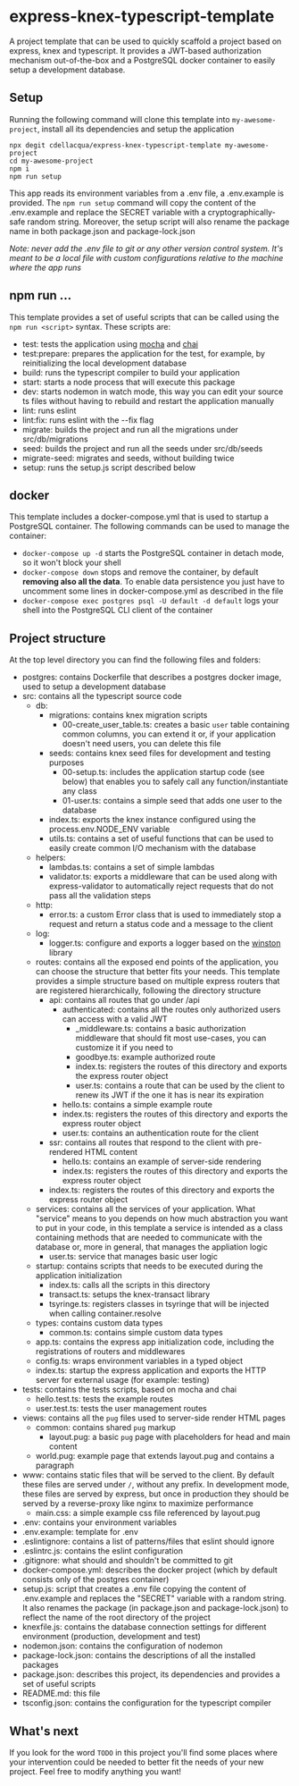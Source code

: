 # express-knex-typescript-template

A project template that can be used to quickly scaffold a project based on express, knex and typescript.
It provides a JWT-based authorization mechanism out-of-the-box and a PostgreSQL docker container to easily setup a development database.

## Setup

Running the following command will clone this template into `my-awesome-project`, install all its dependencies and setup the application
```
npx degit cdellacqua/express-knex-typescript-template my-awesome-project
cd my-awesome-project
npm i
npm run setup
```

This app reads its environment variables from a .env file, a .env.example is provided.
The `npm run setup` command will copy the content of the .env.example and replace the SECRET variable with a cryptographically-safe random string.
Moreover, the setup script will also rename the package name in both package.json and package-lock.json

_Note: never add the .env file to git or any other version control system. It's meant to be a local file with custom configurations relative to the machine where the app runs_

## npm run ...

This template provides a set of useful scripts that can be called using the `npm run <script>` syntax.
These scripts are:
- test: tests the application using [mocha](https://www.npmjs.com/package/mocha) and [chai](https://www.npmjs.com/package/chai)
- test:prepare: prepares the application for the test, for example, by reinitializing the local development database
- build: runs the typescript compiler to build your application
- start: starts a node process that will execute this package
- dev: starts nodemon in watch mode, this way you can edit your source ts files without having to rebuild and restart the application manually
- lint: runs eslint
- lint:fix: runs eslint with the --fix flag
- migrate: builds the project and run all the migrations under src/db/migrations
- seed: builds the project and run all the seeds under src/db/seeds
- migrate-seed: migrates and seeds, without building twice
- setup: runs the setup.js script described below

## docker

This template includes a docker-compose.yml that is used to startup a PostgreSQL container. The following commands can be used to manage the container:
- `docker-compose up -d` starts the PostgreSQL container in detach mode, so it won't block your shell
- `docker-compose down` stops and remove the container, by default **removing also all the data**. To enable data persistence you just have to uncomment some lines in docker-compose.yml as described in the file
- `docker-compose exec postgres psql -U default -d default` logs your shell into the PostgreSQL CLI client of the container

## Project structure

At the top level directory you can find the following files and folders:

- postgres: contains Dockerfile that describes a postgres docker image, used to setup a development database
- src: contains all the typescript source code
	- db:
		- migrations: contains knex migration scripts
			- 00-create_user_table.ts: creates a basic `user` table containing common columns, you can extend it or, if your application doesn't need users, you can delete this file
		- seeds: contains knex seed files for development and testing purposes
			- 00-setup.ts: includes the application startup code (see below) that enables you to safely call any function/instantiate any class
			- 01-user.ts: contains a simple seed that adds one user to the database
		- index.ts: exports the knex instance configured using the process.env.NODE_ENV variable
		- utils.ts: contains a set of useful functions that can be used to easily create common I/O mechanism with the database
	- helpers:
		- lambdas.ts: contains a set of simple lambdas
		- validator.ts: exports a middleware that can be used along with express-validator to automatically reject requests that do not pass all the validation steps
	- http:
		- error.ts: a custom Error class that is used to immediately stop a request and return a status code and a message to the client
	- log:
		- logger.ts: configure and exports a logger based on the [winston](https://www.npmjs.com/package/winston) library
	- routes: contains all the exposed end points of the application, you can choose the structure that better fits your needs. This template provides a simple structure based on multiple express routers that are registered hierarchically, following the directory structure
		- api: contains all routes that go under /api
			- authenticated: contains all the routes only authorized users can access with a valid JWT
				- _middleware.ts: contains a basic authorization middleware that should fit most use-cases, you can customize it if you need to
				- goodbye.ts: example authorized route
				- index.ts: registers the routes of this directory and exports the express router object
				- user.ts: contains a route that can be used by the client to renew its JWT if the one it has is near its expiration
			- hello.ts: contains a simple example route
			- index.ts: registers the routes of this directory and exports the express router object
			- user.ts: contains an authentication route for the client
		- ssr: contains all routes that respond to the client with pre-rendered HTML content
			- hello.ts: contains an example of server-side rendering
			- index.ts: registers the routes of this directory and exports the express router object
		- index.ts: registers the routes of this directory and exports the express router object
	- services: contains all the services of your application. What "service" means to you depends on how much abstraction you want to put in your code, in this template a service is intended as a class containing methods that are needed to communicate with the database or, more in general, that manages the appliation logic
		- user.ts: service that manages basic user logic
	- startup: contains scripts that needs to be executed during the application initialization
		- index.ts: calls all the scripts in this directory
		- transact.ts: setups the knex-transact library
		- tsyringe.ts: registers classes in tsyringe that will be injected when calling container.resolve
	- types: contains custom data types
		- common.ts: contains simple custom data types
	- app.ts: contains the express app initialization code, including the registrations of routers and middlewares
	- config.ts: wraps environment variables in a typed object
	- index.ts: startup the express application and exports the HTTP server for external usage (for example: testing)
- tests: contains the tests scripts, based on mocha and chai
	- hello.test.ts: tests the example routes
	- user.test.ts: tests the user management routes
- views: contains all the `pug` files used to server-side render HTML pages
	- common: contains shared `pug` markup
		- layout.pug: a basic `pug` page with placeholders for head and main content
	- world.pug: example page that extends layout.pug and contains a paragraph
- www: contains static files that will be served to the client. By default these files are served under `/`, without any prefix. In development mode, these files are served by express, but once in production they should be served by a reverse-proxy like nginx to maximize performance
	- main.css: a simple example css file referenced by layout.pug
- .env: contains your environment variables
- .env.example: template for .env
- .eslintignore: contains a list of patterns/files that eslint should ignore
- .eslintrc.js: contains the eslint configuration
- .gitignore: what should and shouldn't be committed to git
- docker-compose.yml: describes the docker project (which by default consists only of the postgres container)
- setup.js: script that creates a .env file copying the content of .env.example and replaces the "SECRET" variable with a random string. It also renames the package (in package.json and package-lock.json) to reflect the name of the root directory of the project
- knexfile.js: contains the database connection settings for different environment (production, development and test)
- nodemon.json: contains the configuration of nodemon
- package-lock.json: contains the descriptions of all the installed packages
- package.json: describes this project, its dependencies and provides a set of useful scripts
- README.md: this file
- tsconfig.json: contains the configuration for the typescript compiler


## What's next

If you look for the word `TODO` in this project you'll find some places where your intervention could be needed to better fit the needs of your new project. Feel free to
modify anything you want!